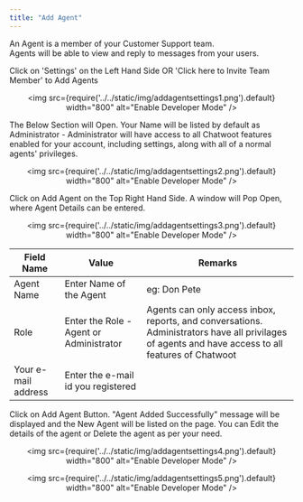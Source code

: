 ```yaml
---
title: "Add Agent"
---
```


An Agent is a member of your Customer Support team.  
Agents will be able to view and reply to messages from your users. 

Click on 'Settings' on the Left Hand Side OR 'Click here to Invite Team Member' to Add Agents

<div align="center">

<img src={require('../../static/img/addagentsettings1.png').default} width="800" alt="Enable Developer Mode" />

</div>

The Below Section will Open. Your Name will be listed by default as Administrator -  Administrator will have access to all Chatwoot features enabled for your account, including settings, along with all of a normal agents' privileges.  
<div align="center">

<img src={require('../../static/img/addagentsettings2.png').default} width="800" alt="Enable Developer Mode" />

</div>

Click on Add Agent on the Top Right Hand Side.
A window will Pop Open, where Agent Details can be entered.
<div align="center">

<img src={require('../../static/img/addagentsettings3.png').default} width="800" alt="Enable Developer Mode" />

</div>  


| Field Name           | Value                                    | Remarks                                                                                                                                             |
|----------------------|------------------------------------------|-----------------------------------------------------------------------------------------------------------------------------------------------------|
| Agent Name           | Enter Name of the Agent                  | eg: Don Pete                                                                                                                                        |
| Role                 | Enter the Role - Agent or  Administrator | Agents can only access inbox, reports, and  conversations. Administrators have all privilages of agents  and have access to all features of Chatwoot |
| Your e-mail  address | Enter the e-mail id you  registered      |                                                                                                                                                     |  

Click on Add Agent Button. "Agent Added Successfully" message will be displayed and the New Agent will be listed on the page.
You can Edit the details of the agent or Delete the agent as per your need.

<div align="center">

<img src={require('../../static/img/addagentsettings4.png').default} width="800" alt="Enable Developer Mode" />

</div>  

<div align="center">

<img src={require('../../static/img/addagentsettings5.png').default} width="800" alt="Enable Developer Mode" />

</div>  
